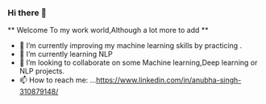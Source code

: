 ### Hi there 👋


** Welcome To my work world,Although a lot more to add **
- 🔭 I’m currently improving my machine learning skills by practicing .
- 🌱 I’m currently learning NLP
- 👯 I’m looking to collaborate on some Machine learning,Deep learning or NLP projects.
- 📫 How to reach me: ...https://www.linkedin.com/in/anubha-singh-310879148/

